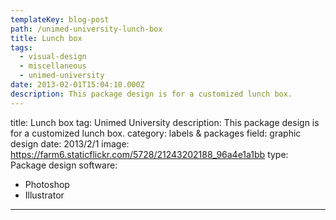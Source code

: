 ```yaml
---
templateKey: blog-post
path: /unimed-university-lunch-box
title: Lunch box
tags:
  - visual-design
  - miscellaneous
  - unimed-university
date: 2013-02-01T15:04:10.000Z
description: This package design is for a customized lunch box.
---
```


title: Lunch box
tag: Unimed University
description: This package design is for a customized lunch box.
category: labels & packages
field: graphic design
date: 2013/2/1
image: https://farm6.staticflickr.com/5728/21243202188_96a4e1a1bb
type: Package design
software:
- Photoshop
- Illustrator
---
